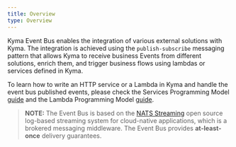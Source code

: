 ```yaml
---
title: Overview
type: Overview
---
```


Kyma Event Bus enables the integration of various external solutions with Kyma. The integration is achieved using the `publish-subscribe` messaging pattern that allows Kyma to receive business Events from different solutions, enrich them, and trigger business flows using lambdas or services defined in Kyma.

To learn how to write an HTTP service or a Lambda in Kyma and handle the event bus published events, please check the Services Programming Model [guide](013-programming-model.md) and the Lambda Programming Model [guide](../../serverless/docs/035-programming-model.md).

> **NOTE:** The Event Bus is based on the [NATS Streaming](https://github.com/nats-io/nats-streaming-server/releases) open source log-based streaming system for cloud-native applications, which is a brokered messaging middleware. The Event Bus provides **at-least-once** delivery guarantees.
